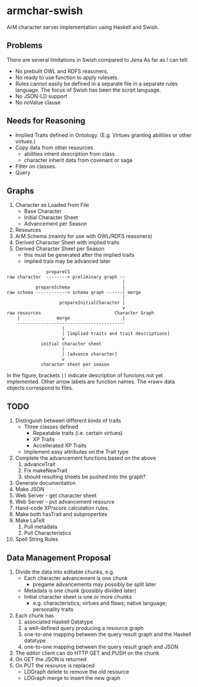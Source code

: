 # armchar-swish

ArM character server implementation using Haskell and Swish.

## Problems

There are several limitations in Swish compared to Jena
As far as I can tell:

+ No prebuilt OWL and RDFS reasoners.  
+ No ready to use function to apply rulesets.
+ Rules cannot easily be defined in a separate file in a separate
  rules language.  The focus of Swish has been the script language.
+ No JSON-LD support
+ No noValue clause

## Needs for Reasoning

+ Implied Traits defined in Ontology.
  (E.g. Virtues granting abilities or other virtues.)
+ Copy data from other resources
    - abilities inherit description from class
    - character inherit data from covenant or saga
+ Filter on classes.
+ Query

## Graphs

1.  Character as Loaded from File
    - Base Character
    - Initial Character Sheet
    - Advancement per Season
2.  Resources
3.  ArM Schema (mainly for use with OWL/RDFS reasoners)
5.  Derived Character Sheet with implied traits
4.  Derived Character Sheet per Season
    - this must be generated after the implied traits
    - implied trais may be advanced later

```
               prepareCS
raw character  --------> preliminary graph --
                                            |
           prepareSchema                    |
raw schema ------------> schema graph ------| merge
                                            |
                    prepareInitialCharacter |
                                            v
raw resources                            Character Graph
    |              merge                    |
    -----------------------------------------
                     |
                     | [implied traits and trait descriptions]
                     v
             initial character sheet
                     |
                     | [advance character]
                     v
             character sheet per season
```

In the figure, brackets `[]` indicate description of 
funcions not yet implemented.
Other arrow labels are function names.
The «raw» data objects correspond to files.


## TODO

1. Distinguish between different kinds of traits
    - Three classes defined
        - Repeatable traits (i.e. certain virtues)
        - XP Traits
        - Accellerated XP Traits
    - Implement easy attributes on the Trait type
1. Complete the advancement functions based on the above
    1. advanceTrait
    1. Fix makeNewTrait 
    3. should resulting sheets be pushed into the graph?
3. Generate documentation
3. Make JSON
4. Web Server - get character sheet
5. Web Server - put advancement resource
6. Hand-code XP/score calculation rules.
7. Make both hasTrait and subproperties
8. Make LaTeX
    1.  Pull metadata
    2.  Pull Characteristics
9. Spell String Rules

## Data Management Proposal

1.  Divide the data into editable chunks, e.g.
    - Each character advancement is one chunk
        - pregame advancements may possibly be split later
    - Metadata is one chunk (possibly divided later)
    - Initial character sheet is one or more chunks
        - e.g. characteristics; virtues and flaws; native language; personality traits
2.  Each chunk has 
    1. associated Haskell Datatype
    2. a well-defined query producing a resource graph
    3. one-to-one mapping between the query result graph and the Haskell datatype
    3. one-to-one mapping between the query result graph and JSON
3.  The editor client can do HTTP GET and PUSH on the chunk
4.  On GET the JSON is returned
5.  On PUT the resource is replaced
    - LDGraph delete to remove the old resource
    - LDGraph merge to insert the new graph

